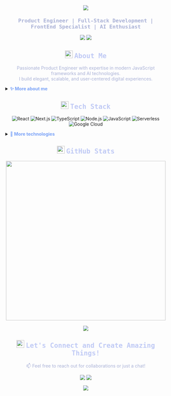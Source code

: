 <!-- Header Section -->
<div align="center">
  <img src="https://capsule-render.vercel.app/api?type=waving&color=1a1b26&customColorList=24,30,36,42,48&height=200&section=header&text=Henrique%20Cole&fontSize=60&fontAlignY=35&animation=fadeIn&fontColor=ffffff" />
</div>

<div align="center">
  <h3>
    <samp style="color:#a9b1d6;">Product Engineer | Full-Stack Development | FrontEnd Specialist | AI Enthusiast</samp>
  </h3>
    <p>
    <a href="https://www.linkedin.com/in/henriquecole/"><img src="https://img.shields.io/badge/LinkedIn-1a1b26?style=for-the-badge&logo=linkedin&logoColor=7aa2f7"/></a>
    <a href="mailto:henriquecolefernandes@gmail.com"><img src="https://img.shields.io/badge/Email-1a1b26?style=for-the-badge&logo=gmail&logoColor=f7768e"/></a>
  </p>
</div>

<!-- About Me Section -->
<div align="center">
  <h2>
    <img src="https://media.giphy.com/media/hvRJCLFzcasrR4ia7z/giphy.gif" width="24"/>
    <samp style="color:#c0caf5;">About Me</samp>
  </h2>
</div>

<p align="center" style="color:#a9b1d6;">
  Passionate Product Engineer with expertise in modern JavaScript frameworks and AI technologies.
  <br/>
  I build elegant, scalable, and user-centered digital experiences.
</p>

<details>
  <summary><b style="color:#7aa2f7;">✨ More about me</b></summary>
  <br/>
  
- 🚀 **Product Engineer** crafting scalable, user-centered applications
- 🎨 **FrontEnd Specialist** in **React** & **Next.js** creating responsive interfaces
- 🤖 **AI Developer** leveraging **OpenAI** for innovative solutions
- 🌐 Passionate about **UX/UI Design** and seamless digital experiences
- 📈 Committed to **continuous learning** and staying at the cutting edge
</details>

<!-- Tech Stack Section -->
<div align="center">
  <h2>
    <img src="https://media2.giphy.com/media/QssGEmpkyEOhBCb7e1/giphy.gif?cid=ecf05e47a0n3gi1bfqntqmob8g9aid1oyj2wr3ds3mg700bl&rid=giphy.gif" width="24"/>
    <samp style="color:#c0caf5;">Tech Stack</samp>
  </h2>
</div>

<p align="center">
  <img src="https://img.shields.io/badge/React-1a1b26?style=for-the-badge&logo=react&logoColor=7aa2f7" alt="React" />
  <img src="https://img.shields.io/badge/Next.js-1a1b26?style=for-the-badge&logo=next.js&logoColor=white" alt="Next.js" />
  <img src="https://img.shields.io/badge/TypeScript-1a1b26?style=for-the-badge&logo=typescript&logoColor=7aa2f7" alt="TypeScript" />
  <img src="https://img.shields.io/badge/Node.js-1a1b26?style=for-the-badge&logo=node.js&logoColor=9ece6a" alt="Node.js" />
  <img src="https://img.shields.io/badge/JavaScript-1a1b26?style=for-the-badge&logo=javascript&logoColor=e0af68" alt="JavaScript" />
  <img src="https://img.shields.io/badge/Serverless-1a1b26?style=for-the-badge&logo=serverless&logoColor=ff9e64" alt="Serverless" />
  <img src="https://img.shields.io/badge/Google_Cloud-1a1b26?style=for-the-badge&logo=google-cloud&logoColor=7aa2f7" alt="Google Cloud" />
</p>

<details>
  <summary><b style="color:#7aa2f7;">🔧 More technologies</b></summary>
  <br/>
  <p align="center">
    <img src="https://img.shields.io/badge/Tailwind_CSS-1a1b26?style=for-the-badge&logo=tailwind-css&logoColor=7aa2f7" alt="Tailwind CSS" />
    <img src="https://img.shields.io/badge/AI_Development-1a1b26?style=for-the-badge&logo=openai&logoColor=bb9af7" alt="AI" />
    <img src="https://img.shields.io/badge/Figma-1a1b26?style=for-the-badge&logo=figma&logoColor=f7768e" alt="Figma" />
    <img src="https://img.shields.io/badge/MongoDB-1a1b26?style=for-the-badge&logo=mongodb&logoColor=9ece6a" alt="MongoDB" />
    <img src="https://img.shields.io/badge/PostgreSQL-1a1b26?style=for-the-badge&logo=postgresql&logoColor=7aa2f7" alt="PostgreSQL" />
    <img src="https://img.shields.io/badge/REST_API-1a1b26?style=for-the-badge&logo=postman&logoColor=ff9e64" alt="REST API" />
    <img src="https://img.shields.io/badge/Git-1a1b26?style=for-the-badge&logo=git&logoColor=f7768e" alt="Git" />
    <img src="https://img.shields.io/badge/Docker-1a1b26?style=for-the-badge&logo=docker&logoColor=7aa2f7" alt="Docker" />
  </p>
</details>

<!-- Stats Section -->
<div align="center">
  <h2>
    <img src="https://media.giphy.com/media/iY8CRBdQXODJSCERIr/giphy.gif" width="24"/>
    <samp style="color:#c0caf5;">GitHub Stats</samp>
  </h2>
</div>

<div align="center">
  <img src="https://github-readme-streak-stats.herokuapp.com/?user=henriquecole&hide_border=true&theme=radical" width="500" />
</div>
<br />
<div align="center">
  <img src="https://github-profile-trophy.vercel.app/?username=henriquecole&theme=radical&margin-w=15&margin-h=15" />
</div>

<!-- Footer -->
<div align="center">
  <h2>
    <img src="https://media.giphy.com/media/LnQjpWaON8nhr21vNW/giphy.gif" width="24"/>
    <samp style="color:#c0caf5;">Let's Connect and Create Amazing Things!</samp>
  </h2>
  
  <p style="color:#a9b1d6;">📫 Feel free to reach out for collaborations or just a chat!</p>
  
  <p>
    <a href="https://www.linkedin.com/in/henriquecole/"><img src="https://img.shields.io/badge/LinkedIn-1a1b26?style=for-the-badge&logo=linkedin&logoColor=7aa2f7"/></a>
    <a href="mailto:henriquecolefernandes@gmail.com"><img src="https://img.shields.io/badge/Email-1a1b26?style=for-the-badge&logo=gmail&logoColor=f7768e"/></a>
  </p>
  
  <img src="https://capsule-render.vercel.app/api?type=waving&color=1a1b26&customColorList=24,30,36,42,48&height=100&section=footer" />
</div>
